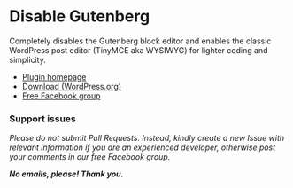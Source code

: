 # Disable Gutenberg

Completely disables the Gutenberg block editor and enables the classic WordPress post editor (TinyMCE aka WYSIWYG) for lighter coding and simplicity.

* [Plugin homepage](https://www.littlebizzy.com/plugins/disable-gutenberg)
* [Download (WordPress.org)](https://wordpress.org/plugins/disable-gutenberg-littlebizzy)
* [Free Facebook group](https://www.facebook.com/groups/littlebizzy/)

### Support issues

*Please do not submit Pull Requests. Instead, kindly create a new Issue with relevant information if you are an experienced developer, otherwise post your comments in our free Facebook group.*

***No emails, please! Thank you.***
